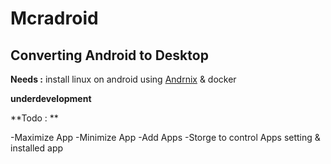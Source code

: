 # **Mcradroid**

## Converting Android to Desktop

**Needs :**
install linux on android using [Andrnix](https://andronix.app/) & docker

**underdevelopment**

**Todo : **

-Maximize App
-Minimize App
-Add Apps
-Storge to control Apps setting & installed app
